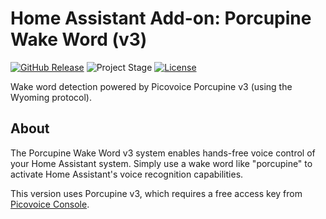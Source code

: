# Home Assistant Add-on: Porcupine Wake Word (v3)

[![GitHub Release][releases-shield]][releases]
![Project Stage][project-stage-shield]
[![License][license-shield]](LICENSE.md)

Wake word detection powered by Picovoice Porcupine v3 (using the Wyoming protocol).

## About

The Porcupine Wake Word v3 system enables hands-free voice control of your Home Assistant system. Simply use a wake word like "porcupine" to activate Home Assistant's voice recognition capabilities.

This version uses Porcupine v3, which requires a free access key from [Picovoice Console](https://console.picovoice.ai/).

[releases-shield]: https://img.shields.io/github/release/vash2695/wyoming-porcupine.svg
[releases]: https://github.com/vash2695/wyoming-porcupine/releases
[project-stage-shield]: https://img.shields.io/badge/project%20stage-production%20ready-brightgreen.svg
[license-shield]: https://img.shields.io/github/license/vash2695/wyoming-porcupine.svg 